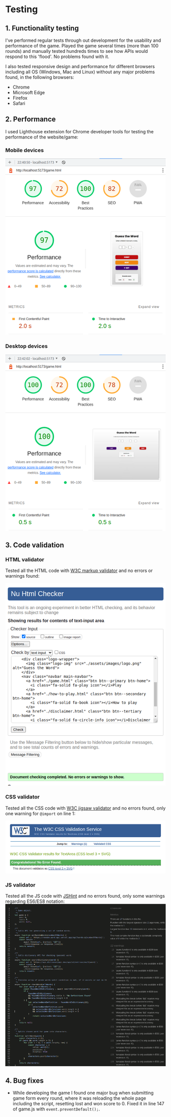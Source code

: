 # Testing

## 1. Functionality testing
I've performed regular tests through out development for the usability and performance of the game. Played the game several times (more than 100 rounds) and manually tested hundreds times to see how APIs would respond to this 'flood'. No problems found with it.

I also tested responsive design and performance for different browsers including all OS (Windows, Mac and Linux) without any major problems found, in the following browsers:
- Chrome
- Microsoft Edge
- Firefox
- Safari

## 2. Performance
I used Lighthouse extension for Chrome developer tools for testing the performance of the website/game:

### Mobile devices
![Mobile devices lighthouse test](assets/images/testing/mobile-lighthouse.png)
### Desktop devices
![Desktop devices lighthouse test](assets/images/testing/desktop-lighthouse.png)

## 3. Code validation
### HTML validator
Tested all the HTML code with [W3C markup validator](https://validator.w3.org/) and no errors or warnings found:

![HTML validation](assets/images/testing/html-test.png)

### CSS validator
Tested all the CSS code with [W3C jigsaw validator](https://jigsaw.w3.org/css-validator/) and no errors found, only one warning for ``@import`` on line 1:

![CSS validation](assets/images/testing/css-test.png)

### JS validator
Tested all the JS code with [JSHint](https://jshint.com/) and no errors found, only some warnings regarding ES6/ES8 notation:
![JS validation](assets/images/testing/js-test.png)

## 4. Bug fixes
- While developing the game I found one major bug when submitting game form every round, where it was reloading the whole page including the script, resetting lost and won score to 0. Fixed it in line 147 of game.js with ``event.preventDefault();``.